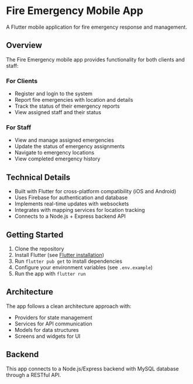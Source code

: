 # Fire Emergency Mobile App

A Flutter mobile application for fire emergency response and management.

## Overview

The Fire Emergency mobile app provides functionality for both clients and staff:

### For Clients

- Register and login to the system
- Report fire emergencies with location and details
- Track the status of their emergency reports
- View assigned staff and their status

### For Staff

- View and manage assigned emergencies
- Update the status of emergency assignments
- Navigate to emergency locations
- View completed emergency history

## Technical Details

- Built with Flutter for cross-platform compatibility (iOS and Android)
- Uses Firebase for authentication and database
- Implements real-time updates with websockets
- Integrates with mapping services for location tracking
- Connects to a Node.js + Express backend API

## Getting Started

1. Clone the repository
2. Install Flutter (see [Flutter installation](https://docs.flutter.dev/get-started/install))
3. Run `flutter pub get` to install dependencies
4. Configure your environment variables (see `.env.example`)
5. Run the app with `flutter run`

## Architecture

The app follows a clean architecture approach with:

- Providers for state management
- Services for API communication
- Models for data structures
- Screens and widgets for UI

## Backend

This app connects to a Node.js/Express backend with MySQL database through a RESTful API.
